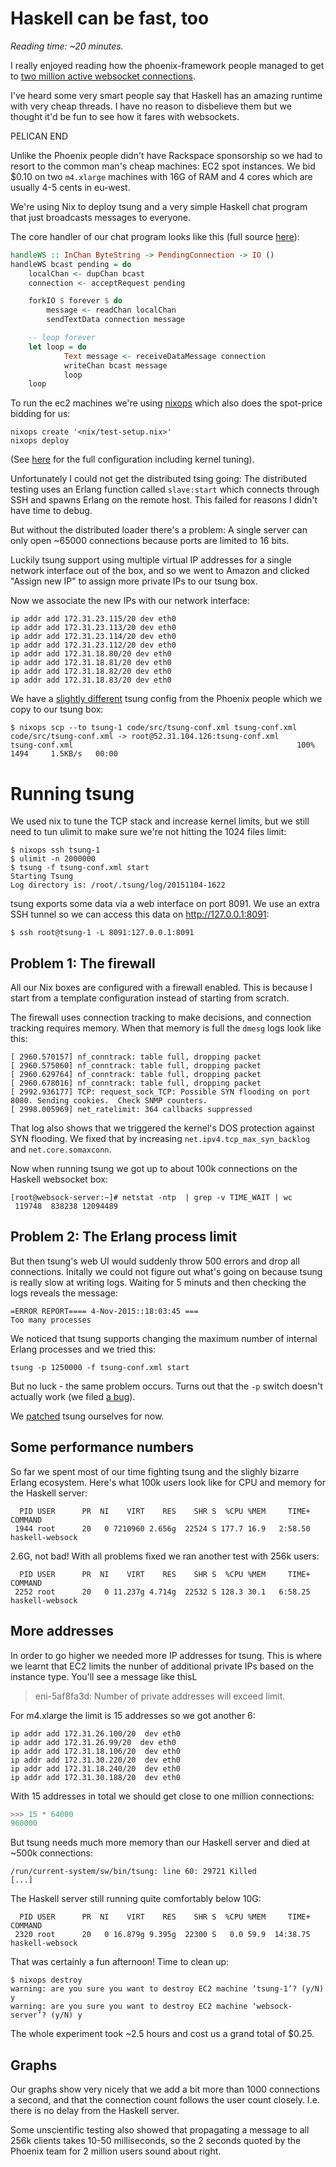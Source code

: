 # Haskell can be fast, too

*Reading time: ~20 minutes.*

I really enjoyed reading how the phoenix-framework people managed to
get to
[two million active websocket connections](http://www.phoenixframework.org/v1.0.0/blog/the-road-to-2-million-websocket-connections).

I've heard some very smart people say that Haskell has an amazing
runtime with very cheap threads. I have no reason to disbelieve them
but we thought it'd be fun to see how it fares with websockets.

PELICAN END

Unlike the Phoenix people didn't have Rackspace sponsorship so we had
to resort to the common man's cheap machines: EC2 spot instances. We
bid $0.10 on two `m4.xlarge` machines with 16G of RAM and 4 cores
which are usually 4-5 cents in eu-west.

We're using Nix to deploy tsung and a very simple Haskell chat program
that just broadcasts messages to everyone.

The core handler of our chat program looks like this (full source [here](https://github.com/WeAreWizards/haskell-websockets-tsung-benchmark/blob/master/code/src/Main.hs)):

```haskell
handleWS :: InChan ByteString -> PendingConnection -> IO ()
handleWS bcast pending = do
    localChan <- dupChan bcast
    connection <- acceptRequest pending

    forkIO $ forever $ do
        message <- readChan localChan
        sendTextData connection message

    -- loop forever
    let loop = do
            Text message <- receiveDataMessage connection
            writeChan bcast message
            loop
    loop
```

To run the ec2 machines we're using
[nixops](https://nixos.org/nixops/) which also does the spot-price
bidding for us:

```
nixops create '<nix/test-setup.nix>'
nixops deploy
```

(See
[here](https://github.com/WeAreWizards/haskell-websockets-tsung-benchmark/blob/master/nix/test-setup.nix)
for the full configuration including kernel tuning).

Unfortunately I could not get the distributed tsing going: The
distributed testing uses an Erlang function called `slave:start` which
connects through SSH and spawns Erlang on the remote host. This failed
for reasons I didn't have time to debug.

But without the distributed loader there's a problem: A single server
can only open ~65000 connections because ports are limited to 16 bits.

Luckily tsung support using multiple virtual IP addresses for a single
network interface out of the box, and so we went to Amazon and clicked
"Assign new IP" to assign more private IPs to our tsung box.

Now we associate the new IPs with our network interface:

```shell
ip addr add 172.31.23.115/20 dev eth0
ip addr add 172.31.23.113/20 dev eth0
ip addr add 172.31.23.114/20 dev eth0
ip addr add 172.31.23.112/20 dev eth0
ip addr add 172.31.18.80/20 dev eth0
ip addr add 172.31.18.81/20 dev eth0
ip addr add 172.31.18.82/20 dev eth0
ip addr add 172.31.18.83/20 dev eth0
```

We have a
[slightly different](https://github.com/WeAreWizards/haskell-websockets-tsung-benchmark/blob/master/code/src/tsung-conf.xml)
tsung config from the Phoenix people which we copy to our tsung box:

```console
$ nixops scp --to tsung-1 code/src/tsung-conf.xml tsung-conf.xml
code/src/tsung-conf.xml -> root@52.31.104.126:tsung-conf.xml
tsung-conf.xml                                                  100% 1494     1.5KB/s   00:00
```

# Running tsung

We used nix to tune the TCP stack and increase kernel limits, but we
still need to tun ulimit to make sure we're not hitting the 1024 files
limit:

```console
$ nixops ssh tsung-1
$ ulimit -n 2000000
$ tsung -f tsung-conf.xml start
Starting Tsung
Log directory is: /root/.tsung/log/20151104-1622
```

tsung exports some data via a web interface on port 8091. We use an
extra SSH tunnel so we can access this data on http://127.0.0.1:8091:

```console
$ ssh root@tsung-1 -L 8091:127.0.0.1:8091
```

## Problem 1: The firewall

All our Nix boxes are configured with a firewall enabled. This is
because I start from a template configuration instead of starting from
scratch.

The firewall uses connection tracking to make decisions, and
connection tracking requires memory. When that memory is full the
`dmesg` logs look like this:

```
[ 2960.570157] nf_conntrack: table full, dropping packet
[ 2960.575060] nf_conntrack: table full, dropping packet
[ 2960.629764] nf_conntrack: table full, dropping packet
[ 2960.678016] nf_conntrack: table full, dropping packet
[ 2992.936177] TCP: request_sock_TCP: Possible SYN flooding on port 8080. Sending cookies.  Check SNMP counters.
[ 2998.005969] net_ratelimit: 364 callbacks suppressed
```

That log also shows that we triggered the kernel's DOS protection
against SYN flooding. We fixed that by increasing
`net.ipv4.tcp_max_syn_backlog` and `net.core.somaxconn`.

Now when running tsung we got up to about 100k connections on the
Haskell websocket box:

```
[root@websock-server:~]# netstat -ntp  | grep -v TIME_WAIT | wc
 119748  838238 12094489
 ```

## Problem 2: The Erlang process limit

But then tsung's web UI would suddenly throw 500 errors and drop all
connections. Initally we could not figure out what's going on because
tsung is really slow at writing logs. Waiting for 5 minuts and then
checking the logs reveals the message:

```
=ERROR REPORT==== 4-Nov-2015::18:03:45 ===
Too many processes
```

We noticed that tsung supports changing the maximum number of internal
Erlang processes and we tried this:

```
tsung -p 1250000 -f tsung-conf.xml start
```

But no luck - the same problem occurs. Turns out that the `-p` switch
doesn't actually work (we filed
[a bug](https://github.com/processone/tsung/issues/136)).

We [patched](https://github.com/WeAreWizards/haskell-websockets-tsung-benchmark/blob/master/nix/maxproc.patch) tsung ourselves for now.


## Some performance numbers

So far we spent most of our time fighting tsung and the slighly
bizarre Erlang ecosystem. Here's what 100k users look like for CPU and
memory for the Haskell server:

```
  PID USER      PR  NI    VIRT    RES    SHR S  %CPU %MEM     TIME+ COMMAND
 1944 root      20   0 7210960 2.656g  22524 S 177.7 16.9   2:58.50 haskell-websock
```

2.6G, not bad! With all problems fixed we ran another test with 256k
users:

```
  PID USER      PR  NI    VIRT    RES    SHR S  %CPU %MEM     TIME+ COMMAND
 2252 root      20   0 11.237g 4.714g  22532 S 128.3 30.1   6:58.25 haskell-websock
```


## More addresses

In order to go higher we needed more IP addresses for tsung. This is
where we learnt that EC2 limits the nunber of additional private IPs
based on the instance type. You'll see a message like thisL

> eni-5af8fa3d: Number of private addresses will exceed limit.

For m4.xlarge the limit is 15 addresses so we got another 6:

```
ip addr add 172.31.26.100/20  dev eth0
ip addr add 172.31.26.99/20  dev eth0
ip addr add 172.31.18.106/20  dev eth0
ip addr add 172.31.30.220/20  dev eth0
ip addr add 172.31.18.240/20  dev eth0
ip addr add 172.31.30.188/20  dev eth0
```

With 15 addresses in total we should get close to one million connections:

```python
>>> 15 * 64000
960000
```

But tsung needs much more memory than our Haskell server and died at
~500k connections:

```
/run/current-system/sw/bin/tsung: line 60: 29721 Killed                  [...]
```

The Haskell server still running quite comfortably below 10G:

```
  PID USER      PR  NI    VIRT    RES    SHR S  %CPU %MEM     TIME+ COMMAND
 2320 root      20   0 16.879g 9.395g  22300 S   0.0 59.9  14:38.75 haskell-websock
```

That was certainly a fun afternoon! Time to clean up:

```console
$ nixops destroy
warning: are you sure you want to destroy EC2 machine ‘tsung-1’? (y/N) y
warning: are you sure you want to destroy EC2 machine ‘websock-server’? (y/N) y
```

The whole experiment took ~2.5 hours and cost us a grand total of
$0.25.


## Graphs

Our graphs show very nicely that we add a bit more than 1000
connections a second, and that the connection count follows the user
count closely. I.e. there is no delay from the Haskell server.

Some unscientific testing also showed that propagating a message to
all 256k clients takes 10-50 milliseconds, so the 2 seconds quoted by
the Phoenix team for 2 million users sound about right.
